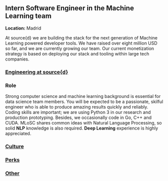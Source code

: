 Intern Software Engineer in the Machine Learning team
------------------------------------------

**Location:** Madrid

 At source{d} we are building the stack for the next generation of Machine Learning powered developer tools. We have raised over eight million USD so far, and we are currently growing our team. Our current monetization strategy is based on deploying our stack and tooling within large tech companies.

### [Engineering at source{d}](../ml-engineering-section.md)

### Role

Strong computer science and machine learning background is essential for data science team members. You will be expected to be a passionate, skilful engineer who is able to produce amazing results quickly and reliably. Coding skills are important; we are using Python 3 in our research and production prototyping. Besides, we occasionally code in Go, C++ and CUDA. MLoSC shares common ideas with Natural Language Processing, so solid **NLP** knowledge is also required. **Deep Learning** experience is highly appreciated.

### [Culture](../intern-culture-section.md)

### [Perks](../perks-section.md)

### [Other](../other-section.md)
